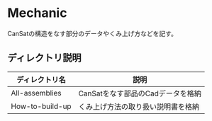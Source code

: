 # Mechanic
CanSatの構造をなす部分のデータやくみ上げ方などを記す。

## ディレクトリ説明
|ディレクトリ名|説明|
|----|-----|
|All-assemblies|CanSatをなす部品のCadデータを格納|
How-to-build-up|くみ上げ方法の取り扱い説明書を格納|